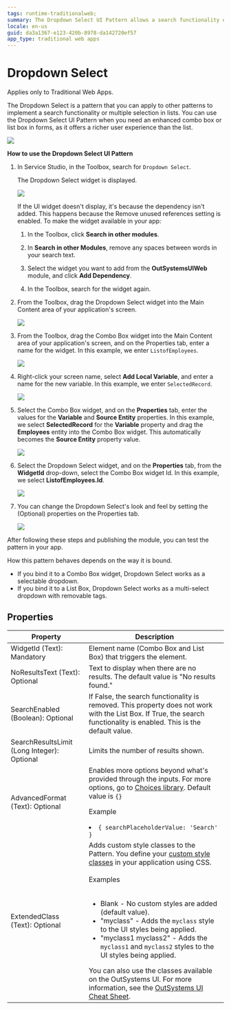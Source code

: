 ```yaml
---
tags: runtime-traditionalweb; 
summary: The Dropdown Select UI Pattern allows a search functionality or multiple selection in lists with enhanced UX experience.
locale: en-us
guid: da3a1367-e123-420b-8978-da142720ef57
app_type: traditional web apps
---
```


# Dropdown Select

<div class="info" markdown="1">

Applies only to Traditional Web Apps.

</div>

The Dropdown Select is a pattern that you can apply to other patterns to implement a search functionality or multiple selection in lists. You can use the Dropdown Select UI Pattern when you need an enhanced combo box or list box in forms, as it offers a richer user experience than the list.

![](<images/dropdownselect-6-ss.png>)

**How to use the Dropdown Select UI Pattern**

1. In Service Studio, in the Toolbox, search for `Dropdown Select`.

    The Dropdown Select widget is displayed.

    ![](<images/dropdownselect-1-ss.png>)

    If the UI widget doesn't display, it's because the dependency isn't added. This happens because the Remove unused references setting is enabled. To make the widget available in your app:

    1. In the Toolbox, click **Search in other modules**.

    1. In **Search in other Modules**, remove any spaces between words in your search text.
    
    1. Select the widget you want to add from the **OutSystemsUIWeb** module, and click **Add Dependency**. 
    
    1. In the Toolbox, search for the widget again.

1. From the Toolbox, drag the Dropdown Select widget into the Main Content area of your application's screen.

    ![](<images/dropdownselect-5-ss.png>)

1. From the Toolbox, drag the Combo Box widget into the Main Content area of your application's screen, and on the Properties tab, enter a name for the widget. In this example, we enter `ListofEmployees`.

    ![](<images/dropdownselect-9-ss.png?width=800>)

1. Right-click your screen name, select **Add Local Variable**, and enter a name for the new variable. In this example, we enter `SelectedRecord`.

    ![](<images/dropdownselect-8-ss.png>)

1. Select the Combo Box widget, and on the **Properties** tab, enter the values for the **Variable** and **Source Entity** properties. In this example, we select **SelectedRecord** for the **Variable** property and drag the **Employees** entity into the Combo Box widget. This automatically becomes the **Source Entity** property value. 

    ![](<images/dropdownselect-11-ss.png?width=800>)

1. Select the Dropdown Select widget, and on the **Properties** tab, from the **WidgetId** drop-down, select the Combo Box widget Id. In this example, we select **ListofEmployees.Id**.

    ![](<images/dropdownselect-12-ss.png>)

1. You can change the Dropdown Select's look and feel by setting the (Optional) properties on the Properties tab.

    ![](<images/dropdownselect-13-ss.png>)

After following these steps and publishing the module, you can test the pattern in your app.

How this pattern behaves depends on the way it is bound.

* If you bind it to a Combo Box widget, Dropdown Select works as a selectable dropdown.
* If you bind it to a List Box, Dropdown Select works as a multi-select dropdown with removable tags.

## Properties

| **Property**                                | **Description**                                                                                                                                                                                                                                                                                                                                                                                                                                                                                                                                                                                                                    |
|---------------------------------------------|------------------------------------------------------------------------------------------------------------------------------------------------------------------------------------------------------------------------------------------------------------------------------------------------------------------------------------------------------------------------------------------------------------------------------------------------------------------------------------------------------------------------------------------------------------------------------------------------------------------------------------|
| WidgetId (Text): Mandatory                  | Element name (Combo Box and List Box) that triggers the element.                                                                                                                                                                                                                                                                                                                                                                                                                                                                                                                                                                   |
| NoResultsText (Text): Optional              | Text to display when there are no results. The default value is "No results found."                                                                                                                                                                                                                                                                                                                                                                                                                                                                                                                                                |
| SearchEnabled (Boolean): Optional           | If False, the search functionality is removed. This property does not work with the List Box. If True, the search functionality is enabled. This is the default value.                                                                                                                                                                                                                                                                                                                                                                                                                                                             |
| SearchResultsLimit (Long Integer): Optional | Limits the number of results shown.                                                                                                                                                                                                                                                                                                                                                                                                                                                                                                                                                                                                |
| AdvancedFormat (Text): Optional             | Enables more options beyond what's provided through the inputs. For more options, go to [Choices library](https://github.com/jshjohnson/Choices). Default value is `{}`<p>Example</p> <li>`{ searchPlaceholderValue: 'Search' }`</li>                                                                                                                                                                                                                                                                                                                                                                                              |
| ExtendedClass (Text): Optional              | Adds custom style classes to the Pattern. You define your [custom style classes](../../../look-feel/css.md) in your application using CSS.<br/><br/>Examples<br/><br/> <ul><li>Blank - No custom styles are added (default value).</li><li>"myclass" - Adds the ``myclass`` style to the UI styles being applied.</li><li>"myclass1 myclass2" - Adds the ``myclass1`` and ``myclass2`` styles to the UI styles being applied.</li></ul>You can also use the classes available on the OutSystems UI. For more information, see the [OutSystems UI Cheat Sheet](https://outsystemsui.outsystems.com/OutSystemsUIWebsite/CheatSheet). |
  
